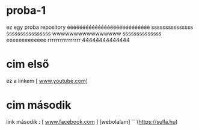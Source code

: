 # proba-1
ez egy proba repository
ééééééééééééééééééééééééééé
sssssssssssssss
ssssssssssssssss
wwwwwwwwwwwwwwww
ssssssssssssss
eeeeeeeeeeeee
rrrrrrrrrrrrrrrr
44444444444444
# cim első
ez a linkem [ www.youtube.com]
# cim második
link második : [ www.facebook.com ]
[webolalam] ˙˙˙˙(https://sulla.hu)
